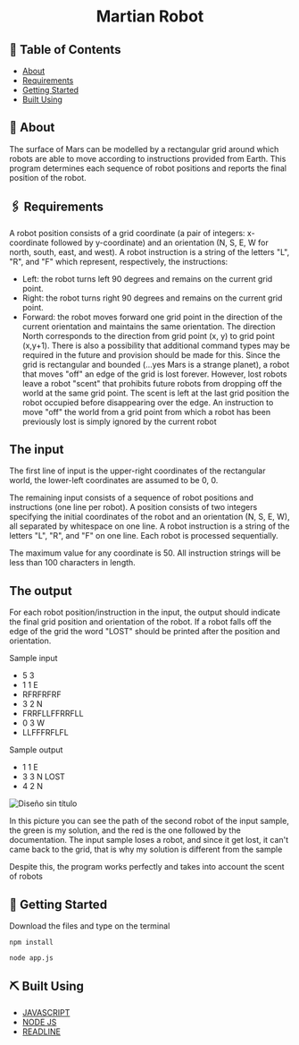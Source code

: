 <h1 align="center">Martian Robot</h1>
 
## 📝 Table of Contents
- [About](#about)
- [Requirements](#requirements)
- [Getting Started](#getting_started)
- [Built Using](#built_using)

## 🧐 About <a name = "about"></a>
The surface of Mars can be modelled by a rectangular grid around which robots are able to move according to instructions provided from Earth. This program determines each sequence of robot positions and reports the final position of the robot.

## 🖇 Requirements <a name="requirements"></a>
A robot position consists of a grid coordinate (a pair of integers: x-coordinate followed by y-coordinate) and an orientation (N, S, E, W for north, south, east, and west). A robot instruction is a string of the letters "L", "R", and "F" which represent, respectively, the instructions:
- Left: the robot turns left 90 degrees and remains on the current grid point.
- Right: the robot turns right 90 degrees and remains on the current grid point.
- Forward: the robot moves forward one grid point in the direction of the current orientation and maintains the same orientation.
The direction North corresponds to the direction from grid point (x, y) to grid point (x,y+1).
There is also a possibility that additional command types may be required in the future and provision should be made for this.
Since the grid is rectangular and bounded (...yes Mars is a strange planet), a robot that moves "off" an edge of the grid is lost forever. 
However, lost robots leave a robot "scent" that prohibits future robots from dropping off the world at the same grid point. The scent is left at the last grid position the robot occupied before disappearing over the edge. An instruction to move "off" the world from a grid point from which a robot has been previously lost is simply ignored by the current robot

<h2> The input</h2>
The first line of input is the upper-right coordinates of the rectangular world, the lower-left coordinates are assumed to be 0, 0.

The remaining input consists of a sequence of robot positions and instructions (one line per robot). A position consists of two integers specifying the initial coordinates of the robot and an orientation (N, S, E, W), all separated by whitespace on one line. A robot instruction is a string of the letters "L", "R", and "F" on one line.
Each robot is processed sequentially.

The maximum value for any coordinate is 50.
All instruction strings will be less than 100 characters in length.

<h2> The output</h2>
For each robot position/instruction in the input, the output should indicate the final grid position and orientation of the robot. If a robot falls off the edge of the grid the word "LOST" should be printed after the position and orientation. <br>

Sample input <br>
- 5 3 
- 1 1 E 
- RFRFRFRF 
- 3 2 N 
- FRRFLLFFRRFLL 
- 0 3 W 
- LLFFFRFLFL 

Sample output <br>
- 1 1 E 
- 3 3 N LOST
- 4 2 N

![Diseño sin título](https://user-images.githubusercontent.com/68464035/133938618-f7d528ed-eabd-4166-a833-cde98d493944.png)

In this picture you can see the path of the second robot of the input sample, the green is my solution, and the red is the one followed by the documentation.
The input sample loses a robot, and since it get lost, it can't came back to the grid, that is why my solution is different from the sample

Despite this, the program works perfectly and takes into account the scent of robots

## 🏁 Getting Started <a name = "getting_started"></a>

Download the files and type on the terminal 
```
npm install  
```
```
node app.js 
```

## ⛏️ Built Using <a name = "built_using"></a>

- [JAVASCRIPT](https://developer.mozilla.org/es/docs/Web/JavaScript) 
- [NODE JS](https://nodejs.org/es/) 
- [READLINE](https://nodejs.org/api/readline.html)
